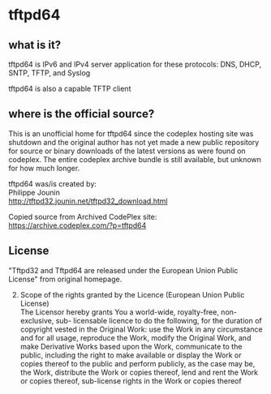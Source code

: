 # tftpd64

## what is it?
tftpd64 is IPv6 and IPv4 server application for these protocols: DNS, DHCP, SNTP, TFTP, and Syslog  
  
tftpd64 is also a capable TFTP client

## where is the official source?
This is an unofficial home for tftpd64 since the codeplex hosting site was shutdown and the original author has not yet made a new public repository for source or binary downloads of the latest versions as were found on codeplex. The entire codeplex archive bundle is still available, but unknown for how much longer.  

tftpd64 was/is created by:  
Philippe Jounin   
http://tftpd32.jounin.net/tftpd32_download.html  
   
Copied source from Archived CodePlex site:  
https://archive.codeplex.com/?p=tftpd64  
  
## License  
"Tftpd32 and Tftpd64 are released under the European Union Public License" from original homepage.  
  
2. Scope of the rights granted by the Licence (European Union Public License)  
The Licensor hereby grants You a world-wide, royalty-free, non-exclusive, sub- licensable licence to do the following, for the duration of copyright vested in the Original Work: 
use the Work in any circumstance and for all usage, 
reproduce the Work, 
modify the Original Work, and make Derivative Works based upon the Work, 
communicate to the public, including the right to make available or display the Work or copies thereof to the public and perform publicly, as the case may be, the Work, 
distribute the Work or copies thereof, 
lend and rent the Work or copies thereof, sub-license rights in the Work or copies thereof 


